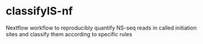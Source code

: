 # classifyIS-nf
Nextflow workflow to reproducibly quantify NS-seq reads in called initiation sites and classify them according to specific rules
